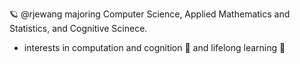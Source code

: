🪐 @rjewang majoring Computer Science, Applied Mathematics and Statistics, and Cognitive Scinece.

- interests in computation and cognition 🧠 and lifelong learning 📖

